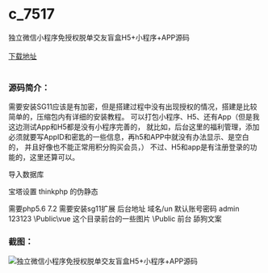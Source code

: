# c_7517
独立微信小程序免授权脱单交友盲盒H5+小程序+APP源码
<br/></br>
[下载地址](https://www.uuid2.com/7517.html "下载地址")
<br/></br>
<h3>源码简介：</h3>
<p>需要安装SG11应该是有加密，但是搭建过程中没有出现授权的情况，搭建是比较简单的，压缩包内有详细的安装教程。
可以打包小程序、H5、还有App（但是我这边测试App和H5都是没有小程序完善的，
就比如，后台这里的福利管理，添加必须就要写AppID和密匙的一些信息，再h5和APP中就没有办法显示、是空白的，
并且好像也不能正常用积分购买会员，）
不过、H5和app是有注册登录的功能的，这里还算可以。<p>
<p>导入数据库<p>
<p>宝塔设置 thinkphp 的伪静态<p>
<p>需要php5.6 7.2 需要安装sg11扩展 后台地址 域名/un 默认账号密码 admin 123123
\Public\vue 这个目录前台的一些图片 \Public 前台 舔狗文案<p>
<h3>截图：</h3>
<img src="https://www.uuid2.com/wp-content/uploads/img/uimage/6661634018267.gif" alt="独立微信小程序免授权脱单交友盲盒H5+小程序+APP源码">
